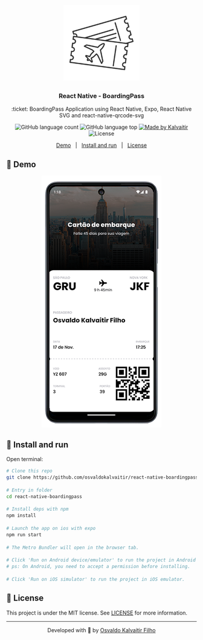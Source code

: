 <h1 align="center">
    <img src="/.github/assets/logo.png"
    width="200px"
    alt="Logo" />
</h1>

<h3 align="center">
  React Native - BoardingPass
</h3>

<p align="center">
  :ticket: BoardingPass Application using React Native, Expo, React Native SVG and react-native-qrcode-svg
</p>

<p align="center">
  <img alt="GitHub language count" src="https://img.shields.io/github/languages/count/osvaldokalvaitir/react-native-boardingpass.svg?color=00A83A">

  <img alt="GitHub language top" src="https://img.shields.io/github/languages/top/osvaldokalvaitir/react-native-boardingpass.svg?color=00A83A">

  <a href="https://kalvaitir.com/">
    <img alt="Made by Kalvaitir" src="https://img.shields.io/badge/made%20by-Kalvaitir-00A83A">
  </a>

  <img alt="License" src="https://img.shields.io/badge/license-MIT-00A83A">
</p>

<p align="center">
  <a href="#iphone-demo">Demo</a>&nbsp;&nbsp;&nbsp;|&nbsp;&nbsp;&nbsp;<a href="#wrench-install-and-run">Install and run</a>&nbsp;&nbsp;&nbsp;|&nbsp;&nbsp;&nbsp;<a href="#memo-license">License</a>
</p>

## :iphone: Demo

<p align="center">
    <img alt="Demo" src="/.github/assets/demo.png">
</p>

## :wrench: Install and run

Open terminal:

```sh
# Clone this repo
git clone https://github.com/osvaldokalvaitir/react-native-boardingpass

# Entry in folder
cd react-native-boardingpass

# Install deps with npm
npm install

# Launch the app on ios with expo
npm run start

# The Metro Bundler will open in the browser tab.

# Click 'Run on Android device/emulator' to run the project in Android emulator.
# ps: On Android, you need to accept a permission before installing.

# Click 'Run on iOS simulator' to run the project in iOS emulator.
```

## :memo: License

This project is under the MIT license. See [LICENSE](/LICENSE) for more information.

---

<p align="center">
Developed with 💚 by <a href="https://www.linkedin.com/in/osvaldokalvaitir">Osvaldo Kalvaitir Filho</a>
</p>
